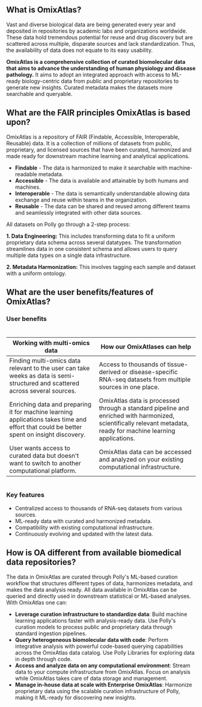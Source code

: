 
## What is OmixAtlas?

Vast and diverse biological data are being generated every year and deposited in repositories by academic labs and organizations worldwide. These data hold tremendous potential for reuse and drug discovery but are scattered across multiple, disparate sources and lack standardization. Thus, the availability of data does not equate to its easy usability.

**OmixAtlas is a comprehensive collection of curated biomolecular data that aims to advance the understanding of human physiology and disease pathology.** It aims to adopt an integrated approach with access to ML-ready biology-centric data from public and proprietary repositories to generate new insights. Curated metadata makes the datasets more searchable and queryable.


## What are the FAIR principles OmixAtlas is based upon?

OmixAtlas is a repository of FAIR (Findable, Accessible, Interoperable, Reusable) data. It is a collection of millions of datasets from public, proprietary, and licensed sources that have been curated, harmonized and made ready for downstream machine learning and analytical applications.

- **Findable** - The data is harmonized to make it searchable with machine-readable metadata.
- **Accessible** - The data is available and attainable by both humans and machines.
- **Interoperable** - The data is semantically understandable allowing data exchange and reuse within teams in the organization.
- **Reusable** - The data can be shared and reused among different teams and seamlessly integrated with other data sources. 

All datasets on Polly go through a 2-step process:

**1. Data Engineering:** This includes transforming data to fit a uniform proprietary data schema across several datatypes. The transformation streamlines data in one consistent schema and allows users to query multiple data types on a single data infrastructure.

**2. Metadata Harmonization:** This involves tagging each sample and dataset with a uniform ontology.

## What are the user benefits/features of OmixAtlas?

### User benefits

#


| **Working with multi-omics data** | **How our OmixAtlases can help** |
| --- | --- |
| Finding multi-omics data relevant to the user can take weeks as data is semi-structured and scattered across several sources. | Access to thousands of tissue-derived or disease-specific RNA-seq datasets from multiple sources in one place. |
| Enriching data and preparing it for machine learning applications takes time and effort that could be better spent on insight discovery. | OmixAtlas data is processed through a standard pipeline and enriched with harmonized, scientifically relevant metadata, ready for machine learning applications. |
| User wants access to curated data but doesn't want to switch to another computational platform. | OmixAtlas data can be accessed and analyzed on your existing computational infrastructure. |

#


### Key features

- Centralized access to thousands of RNA-seq datasets from various sources.
- ML-ready data with curated and harmonized metadata.
- Compatibility with existing computational infrastructure.
- Continuously evolving and updated with the latest data.


## How is OA different from available biomedical data repositories?

The data in OmixAtlas are curated through Polly's ML-based curation workflow that structures different types of data, harmonizes metadata, and makes the data analysis ready. All data available in OmixAtlas can be queried and directly used in downstream statistical or ML-based analyses. With OmixAtlas one can:

- **Leverage curation infrastructure to standardize data**: Build machine learning applications faster with analysis-ready data. Use Polly's curation models to process public and proprietary data through standard ingestion pipelines.
- **Query heterogeneous biomolecular data with code**: Perform integrative analysis with powerful code-based querying capabilities across the OmixAtlas data catalog. Use Polly Libraries for exploring data in depth through code.
- **Access and analyze data on any computational environment**: Stream data to your compute infrastructure from OmixAtlas. Focus on analysis while OmixAtlas takes care of data storage and management.
- **Manage in-house data at scale with Enterprise OmixAtlas**: Harmonize proprietary data using the scalable curation infrastructure of Polly, making it ML-ready for discovering new insights.

